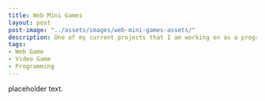 ```yaml
---
title: Web Mini Games
layout: post
post-image: "../assets/images/web-mini-games-assets/"
description: One of my current projects that I am working on as a programmer on a team.
tags:
- Web Game
- Video Game
- Programming
---
```


placeholder text.
